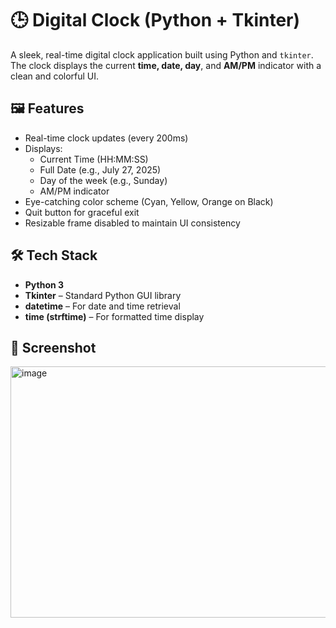 # 🕒 Digital Clock (Python + Tkinter)

A sleek, real-time digital clock application built using Python and `tkinter`. The clock displays the current **time, date, day**, and **AM/PM** indicator with a clean and colorful UI.

## 🖼️ Features

- Real-time clock updates (every 200ms)
- Displays:
  - Current Time (HH:MM:SS)
  - Full Date (e.g., July 27, 2025)
  - Day of the week (e.g., Sunday)
  - AM/PM indicator
- Eye-catching color scheme (Cyan, Yellow, Orange on Black)
- Quit button for graceful exit
- Resizable frame disabled to maintain UI consistency

## 🛠️ Tech Stack

- **Python 3**
- **Tkinter** – Standard Python GUI library
- **datetime** – For date and time retrieval
- **time (strftime)** – For formatted time display

## 📸 Screenshot
<img width="746" height="402" alt="image" src="https://github.com/user-attachments/assets/f98d78bf-3da6-48bb-9a63-71f877a71691" />
